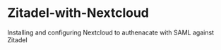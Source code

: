 # Zitadel-with-Nextcloud
Installing and configuring Nextcloud  to authenacate with SAML against Zitadel
